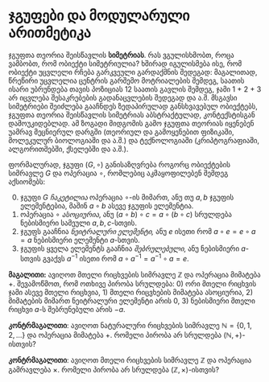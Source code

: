 <script type="text/javascript" id="MathJax-script" async
  src="https://cdn.jsdelivr.net/npm/mathjax@3/es5/tex-mml-chtml.js">
</script>

# ჯგუფები და მოდულარული არითმეტიკა

ჯგუფთა თეორია შეისწავლის **სიმეტრიას**. რას ვგულისხმობთ, როცა ვამბობთ, რომ ობიექტი სიმეტრიულია? 
ხშირად იგულისმება ისე, რომ ობიექტი უცვლელი რჩება გარკვეული გარდაქმნის შედეგად: 
მაგალითად, წრეწირი უცვლელია ცენტრის გარშემო მოტრიალების შემდეგ, 
საათის ისარი უბრუნდება თავის პოზიციას 12 საათის გავლის შემდეგ, 
ჯამი 1 + 2 + 3 არ იცვლება შესაკრებების გადანაცვლების შედეგად და ა.შ. 
მსგავსი სიმეტრიები შეიძლება გააჩნდეს ზედაპირულად განსხვავებულ ობიექტებს, 
ჯგუფთა თეორია შეისწავლის სიმეტრიას აბსტრაქტულად, კონტექსტისგან დამოუკიდებლად. 
ამ ზოგადი მიდგომის გამო ჯგუფთა თეორიას იყენებენ უამრავ მეცნიერულ დარგში
(თეორიულ და გამოყენებით ფიზიკაში, მოლეკულურ ბიოლოგიაში და ა.შ.)
და ტექნოლოგიაში (კრიპტოგრაფიაში, ალგორითმებში, ქსელებში და ა.შ.).

ფორმალურად, ჯგუფი $(G, \circ)$ განისაზღვრება როგორც ობიექტების სიმრავლე $G$ და ოპერაცია $\circ$, რომლებიც აკმაყოფილებენ შემდეგ აქსიომებს:

0) ჯგუფი $G$ *ჩაკეტილია* ოპერაცია $\circ$-ის მიმართ, ანუ თუ $a,b$ ჯგუფის ელემენტებია, მაშინ $a \circ b$ ასევე ჯგუფის ელემენტია.
1) ოპერაცია $\circ$ *ასოციურია*, ანუ $(a \circ b) \circ c = a \circ (b \circ c)$ სრულდება ნებისმიერი სამეული $a,b,c$-სთვის.
2) ჯგუფს გააჩნია *ნეიტრალური ელემენტი,* ანუ $e$ ისეთი რომ $a \circ e = e \circ a = a$ ნებისმიერი ელემენტი $a$-სთვის.
3) ჯგუფის ყველა ელემენტს გააჩნია *შებრულებული*, ანუ ნებისმიერი $a$-სთვის გვაქვს $a^{-1}$ ისეთი რომ $a \circ a^{-1} = a^{-1} \circ a = e$.

**მაგალითი:** ავიღოთ მთელი რიცხვების სიმრავლე $\mathbb{Z}$ და ოპერაცია მიმატება $+$. შევამოწმოთ, რომ ოთხივე პირობა სრულდება: 0) ორი მთელი რიცხვის ჯამი ასევე მთელი რიცხვია, 1) მთელი რიცვხების მიმატება ასოციურია, 2) მიმატების მიმართ ნეიტრალური ელემენტი არის 0, 3) ნებისმიერი მთელი რიცხვი $a$-ს შებრუნებული არის $-a$.

**კონტრმაგალითი**: ავიღოთ ნატურალური რიცხვების სიმრავლე $\mathbb{N} = \{0,1,2,...\}$ და ოპერაცია მიმატება $+$. რომელი პირობა არ სრულდება $(\mathbb{N},+)$-ისთვის?

**კონტრმაგალითი**: ავიღოთ მთელი რიცხვების სიმრავლე $\mathbb{Z}$ და ოპერაცია გამრავლება $\times$. რომელი პირობა არ სრულდება $(\mathbb{Z},\times)$-ისთვის?

